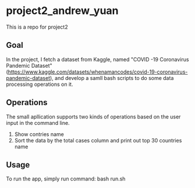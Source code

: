 # project2_andrew_yuan
This is a repo for project2

## Goal
In the project, I fetch a dataset from Kaggle, named "COVID -19 Coronavirus Pandemic Dataset"(https://www.kaggle.com/datasets/whenamancodes/covid-19-coronavirus-pandemic-dataset), and develop a samll bash scripts to do some data processing operations on it.

## Operations
The small apllication supports two kinds of operations based on the user input in the command line.
1. Show contries name 
2. Sort the data by the total cases column and print out top 30 countries name

## Usage
To run the app, simply run command:
          bash run.sh
          
  
